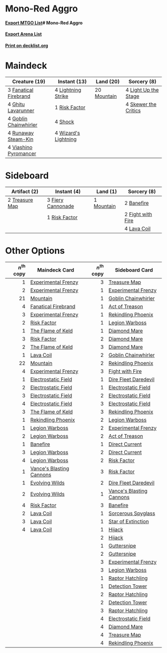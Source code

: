 # Mono-Red Aggro

#### [Export MTGO List](../collection/Mono-Red%20Aggro/Mono-Red%20Aggro.txt)# Mono-Red Aggro

#### [Export Arena List](../collection/Mono-Red%20Aggro/Mono-Red%20Aggro_arena.txt)
#### [Print on decklist.org](http://decklist.org/?deckmain=3%09Fanatical%20Firebrand%0A4%09Ghitu%20Lavarunner%0A4%09Goblin%20Chainwhirler%0A4%09Light%20Up%20the%20Stage%0A4%09Lightning%20Strike%0A20%09Mountain%0A1%09Risk%20Factor%0A4%09Runaway%20Steam-Kin%0A4%09Shock%0A4%09Skewer%20the%20Critics%0A4%09Viashino%20Pyromancer%0A4%09Wizard's%20Lightning&deckside=2%09Banefire%0A3%09Fiery%20Cannonade%0A2%09Fight%20with%20Fire%0A4%09Lava%20Coil%0A1%09Mountain%0A1%09Risk%20Factor%0A2%09Treasure%20Map)
# Maindeck

|                                         Creature (19)                                          |                                         Instant (13)                                          |                                      Land (20)                                       |                                          Sorcery (8)                                          |
|------------------------------------------------------------------------------------------------|-----------------------------------------------------------------------------------------------|--------------------------------------------------------------------------------------|-----------------------------------------------------------------------------------------------|
|3 [Fanatical Firebrand](http://gatherer.wizards.com/Pages/Card/Details.aspx?multiverseid=439758)|4 [Lightning Strike](http://gatherer.wizards.com/Pages/Card/Details.aspx?multiverseid=383299)  |20 [Mountain](http://gatherer.wizards.com/Pages/Card/Details.aspx?multiverseid=129649)|4 [Light Up the Stage](http://gatherer.wizards.com/Pages/Card/Details.aspx?multiverseid=457251)|
|4 [Ghitu Lavarunner](http://gatherer.wizards.com/Pages/Card/Details.aspx?multiverseid=443015)   |1 [Risk Factor](http://gatherer.wizards.com/Pages/Card/Details.aspx?multiverseid=452863)       |                                                                                      |4 [Skewer the Critics](http://gatherer.wizards.com/Pages/Card/Details.aspx?multiverseid=457259)|
|4 [Goblin Chainwhirler](http://gatherer.wizards.com/Pages/Card/Details.aspx?multiverseid=443017)|4 [Shock](http://gatherer.wizards.com/Pages/Card/Details.aspx?multiverseid=129732)             |                                                                                      |                                                                                               |
|4 [Runaway Steam-Kin](http://gatherer.wizards.com/Pages/Card/Details.aspx?multiverseid=452865)  |4 [Wizard's Lightning](http://gatherer.wizards.com/Pages/Card/Details.aspx?multiverseid=443040)|                                                                                      |                                                                                               |
|4 [Viashino Pyromancer](http://gatherer.wizards.com/Pages/Card/Details.aspx?multiverseid=447302)|                                                                                               |                                                                                      |                                                                                               |


# Sideboard

|                                      Artifact (2)                                       |                                        Instant (4)                                         |                                      Land (1)                                       |                                        Sorcery (8)                                         |
|-----------------------------------------------------------------------------------------|--------------------------------------------------------------------------------------------|-------------------------------------------------------------------------------------|--------------------------------------------------------------------------------------------|
|2 [Treasure Map](http://gatherer.wizards.com/Pages/Card/Details.aspx?multiverseid=435410)|3 [Fiery Cannonade](http://gatherer.wizards.com/Pages/Card/Details.aspx?multiverseid=435297)|1 [Mountain](http://gatherer.wizards.com/Pages/Card/Details.aspx?multiverseid=129649)|2 [Banefire](http://gatherer.wizards.com/Pages/Card/Details.aspx?multiverseid=186613)       |
|                                                                                         |1 [Risk Factor](http://gatherer.wizards.com/Pages/Card/Details.aspx?multiverseid=452863)    |                                                                                     |2 [Fight with Fire](http://gatherer.wizards.com/Pages/Card/Details.aspx?multiverseid=443007)|
|                                                                                         |                                                                                            |                                                                                     |4 [Lava Coil](http://gatherer.wizards.com/Pages/Card/Details.aspx?multiverseid=452858)      |


# Other Options

|*n*<sup>th</sup> copy|                                           Maindeck Card                                           |*n*<sup>th</sup> copy|                                          Sideboard Card                                           |
|--------------------:|---------------------------------------------------------------------------------------------------|--------------------:|---------------------------------------------------------------------------------------------------|
|                    1|[Experimental Frenzy](http://gatherer.wizards.com/Pages/Card/Details.aspx?multiverseid=452849)     |                    3|[Treasure Map](http://gatherer.wizards.com/Pages/Card/Details.aspx?multiverseid=435410)            |
|                    2|[Experimental Frenzy](http://gatherer.wizards.com/Pages/Card/Details.aspx?multiverseid=452849)     |                    1|[Experimental Frenzy](http://gatherer.wizards.com/Pages/Card/Details.aspx?multiverseid=452849)     |
|                   21|[Mountain](http://gatherer.wizards.com/Pages/Card/Details.aspx?multiverseid=129649)                |                    1|[Goblin Chainwhirler](http://gatherer.wizards.com/Pages/Card/Details.aspx?multiverseid=443017)     |
|                    4|[Fanatical Firebrand](http://gatherer.wizards.com/Pages/Card/Details.aspx?multiverseid=439758)     |                    1|[Act of Treason](http://gatherer.wizards.com/Pages/Card/Details.aspx?multiverseid=442107)          |
|                    3|[Experimental Frenzy](http://gatherer.wizards.com/Pages/Card/Details.aspx?multiverseid=452849)     |                    1|[Rekindling Phoenix](http://gatherer.wizards.com/Pages/Card/Details.aspx?multiverseid=439768)      |
|                    2|[Risk Factor](http://gatherer.wizards.com/Pages/Card/Details.aspx?multiverseid=452863)             |                    1|[Legion Warboss](http://gatherer.wizards.com/Pages/Card/Details.aspx?multiverseid=452859)          |
|                    1|[The Flame of Keld](http://gatherer.wizards.com/Pages/Card/Details.aspx?multiverseid=443011)       |                    1|[Diamond Mare](http://gatherer.wizards.com/Pages/Card/Details.aspx?multiverseid=447368)            |
|                    3|[Risk Factor](http://gatherer.wizards.com/Pages/Card/Details.aspx?multiverseid=452863)             |                    2|[Diamond Mare](http://gatherer.wizards.com/Pages/Card/Details.aspx?multiverseid=447368)            |
|                    2|[The Flame of Keld](http://gatherer.wizards.com/Pages/Card/Details.aspx?multiverseid=443011)       |                    3|[Diamond Mare](http://gatherer.wizards.com/Pages/Card/Details.aspx?multiverseid=447368)            |
|                    1|[Lava Coil](http://gatherer.wizards.com/Pages/Card/Details.aspx?multiverseid=452858)               |                    2|[Goblin Chainwhirler](http://gatherer.wizards.com/Pages/Card/Details.aspx?multiverseid=443017)     |
|                   22|[Mountain](http://gatherer.wizards.com/Pages/Card/Details.aspx?multiverseid=129649)                |                    2|[Rekindling Phoenix](http://gatherer.wizards.com/Pages/Card/Details.aspx?multiverseid=439768)      |
|                    4|[Experimental Frenzy](http://gatherer.wizards.com/Pages/Card/Details.aspx?multiverseid=452849)     |                    3|[Fight with Fire](http://gatherer.wizards.com/Pages/Card/Details.aspx?multiverseid=443007)         |
|                    1|[Electrostatic Field](http://gatherer.wizards.com/Pages/Card/Details.aspx?multiverseid=452847)     |                    1|[Dire Fleet Daredevil](http://gatherer.wizards.com/Pages/Card/Details.aspx?multiverseid=439756)    |
|                    2|[Electrostatic Field](http://gatherer.wizards.com/Pages/Card/Details.aspx?multiverseid=452847)     |                    1|[Electrostatic Field](http://gatherer.wizards.com/Pages/Card/Details.aspx?multiverseid=452847)     |
|                    3|[Electrostatic Field](http://gatherer.wizards.com/Pages/Card/Details.aspx?multiverseid=452847)     |                    2|[Electrostatic Field](http://gatherer.wizards.com/Pages/Card/Details.aspx?multiverseid=452847)     |
|                    4|[Electrostatic Field](http://gatherer.wizards.com/Pages/Card/Details.aspx?multiverseid=452847)     |                    3|[Electrostatic Field](http://gatherer.wizards.com/Pages/Card/Details.aspx?multiverseid=452847)     |
|                    3|[The Flame of Keld](http://gatherer.wizards.com/Pages/Card/Details.aspx?multiverseid=443011)       |                    3|[Rekindling Phoenix](http://gatherer.wizards.com/Pages/Card/Details.aspx?multiverseid=439768)      |
|                    1|[Rekindling Phoenix](http://gatherer.wizards.com/Pages/Card/Details.aspx?multiverseid=439768)      |                    2|[Legion Warboss](http://gatherer.wizards.com/Pages/Card/Details.aspx?multiverseid=452859)          |
|                    1|[Legion Warboss](http://gatherer.wizards.com/Pages/Card/Details.aspx?multiverseid=452859)          |                    2|[Experimental Frenzy](http://gatherer.wizards.com/Pages/Card/Details.aspx?multiverseid=452849)     |
|                    2|[Legion Warboss](http://gatherer.wizards.com/Pages/Card/Details.aspx?multiverseid=452859)          |                    2|[Act of Treason](http://gatherer.wizards.com/Pages/Card/Details.aspx?multiverseid=442107)          |
|                    1|[Banefire](http://gatherer.wizards.com/Pages/Card/Details.aspx?multiverseid=186613)                |                    1|[Direct Current](http://gatherer.wizards.com/Pages/Card/Details.aspx?multiverseid=452846)          |
|                    3|[Legion Warboss](http://gatherer.wizards.com/Pages/Card/Details.aspx?multiverseid=452859)          |                    2|[Direct Current](http://gatherer.wizards.com/Pages/Card/Details.aspx?multiverseid=452846)          |
|                    4|[Legion Warboss](http://gatherer.wizards.com/Pages/Card/Details.aspx?multiverseid=452859)          |                    2|[Risk Factor](http://gatherer.wizards.com/Pages/Card/Details.aspx?multiverseid=452863)             |
|                    1|[Vance's Blasting Cannons](http://gatherer.wizards.com/Pages/Card/Details.aspx?multiverseid=435327)|                    3|[Risk Factor](http://gatherer.wizards.com/Pages/Card/Details.aspx?multiverseid=452863)             |
|                    1|[Evolving Wilds](http://gatherer.wizards.com/Pages/Card/Details.aspx?multiverseid=426944)          |                    2|[Dire Fleet Daredevil](http://gatherer.wizards.com/Pages/Card/Details.aspx?multiverseid=439756)    |
|                    2|[Evolving Wilds](http://gatherer.wizards.com/Pages/Card/Details.aspx?multiverseid=426944)          |                    1|[Vance's Blasting Cannons](http://gatherer.wizards.com/Pages/Card/Details.aspx?multiverseid=435327)|
|                    4|[Risk Factor](http://gatherer.wizards.com/Pages/Card/Details.aspx?multiverseid=452863)             |                    3|[Banefire](http://gatherer.wizards.com/Pages/Card/Details.aspx?multiverseid=186613)                |
|                    2|[Lava Coil](http://gatherer.wizards.com/Pages/Card/Details.aspx?multiverseid=452858)               |                    1|[Sorcerous Spyglass](http://gatherer.wizards.com/Pages/Card/Details.aspx?multiverseid=435407)      |
|                    3|[Lava Coil](http://gatherer.wizards.com/Pages/Card/Details.aspx?multiverseid=452858)               |                    1|[Star of Extinction](http://gatherer.wizards.com/Pages/Card/Details.aspx?multiverseid=435315)      |
|                    4|[Lava Coil](http://gatherer.wizards.com/Pages/Card/Details.aspx?multiverseid=452858)               |                    1|[Hijack](http://gatherer.wizards.com/Pages/Card/Details.aspx?multiverseid=417691)                  |
|                     |                                                                                                   |                    2|[Hijack](http://gatherer.wizards.com/Pages/Card/Details.aspx?multiverseid=417691)                  |
|                     |                                                                                                   |                    1|[Guttersnipe](http://gatherer.wizards.com/Pages/Card/Details.aspx?multiverseid=376361)             |
|                     |                                                                                                   |                    2|[Guttersnipe](http://gatherer.wizards.com/Pages/Card/Details.aspx?multiverseid=376361)             |
|                     |                                                                                                   |                    3|[Experimental Frenzy](http://gatherer.wizards.com/Pages/Card/Details.aspx?multiverseid=452849)     |
|                     |                                                                                                   |                    3|[Legion Warboss](http://gatherer.wizards.com/Pages/Card/Details.aspx?multiverseid=452859)          |
|                     |                                                                                                   |                    1|[Raptor Hatchling](http://gatherer.wizards.com/Pages/Card/Details.aspx?multiverseid=435309)        |
|                     |                                                                                                   |                    1|[Detection Tower](http://gatherer.wizards.com/Pages/Card/Details.aspx?multiverseid=447386)         |
|                     |                                                                                                   |                    2|[Raptor Hatchling](http://gatherer.wizards.com/Pages/Card/Details.aspx?multiverseid=435309)        |
|                     |                                                                                                   |                    2|[Detection Tower](http://gatherer.wizards.com/Pages/Card/Details.aspx?multiverseid=447386)         |
|                     |                                                                                                   |                    3|[Raptor Hatchling](http://gatherer.wizards.com/Pages/Card/Details.aspx?multiverseid=435309)        |
|                     |                                                                                                   |                    4|[Electrostatic Field](http://gatherer.wizards.com/Pages/Card/Details.aspx?multiverseid=452847)     |
|                     |                                                                                                   |                    4|[Diamond Mare](http://gatherer.wizards.com/Pages/Card/Details.aspx?multiverseid=447368)            |
|                     |                                                                                                   |                    4|[Treasure Map](http://gatherer.wizards.com/Pages/Card/Details.aspx?multiverseid=435410)            |
|                     |                                                                                                   |                    4|[Rekindling Phoenix](http://gatherer.wizards.com/Pages/Card/Details.aspx?multiverseid=439768)      |

